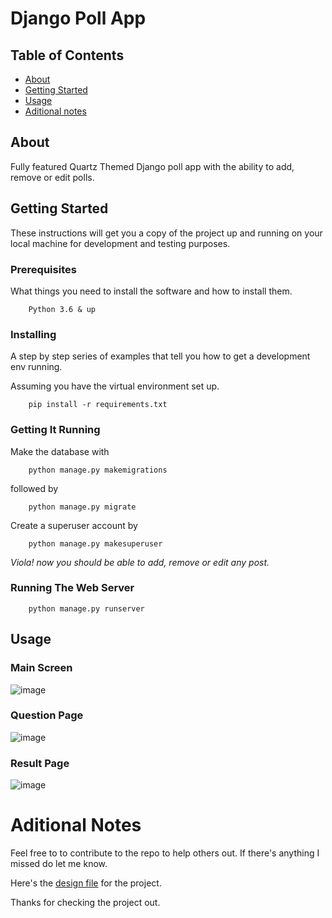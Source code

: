# Django Poll App

## Table of Contents

- [About](#about)
- [Getting Started](#getting_started)
- [Usage](#usage)
- [Aditional notes](#aditional_notes)

## About <a name = "about"></a>

Fully featured Quartz Themed Django poll app with the ability to add, remove or edit polls. 

## Getting Started <a name = "getting_started"></a>

These instructions will get you a copy of the project up and running on your local machine for development and testing purposes.
### Prerequisites

What things you need to install the software and how to install them.

```
    Python 3.6 & up
```
### Installing

A step by step series of examples that tell you how to get a development env running.

Assuming you have the virtual environment set up.

```
    pip install -r requirements.txt
```
### Getting It Running<a name = "Getting_It_Running"></a>

Make the database with 

```
    python manage.py makemigrations
```

followed by 

```
    python manage.py migrate
```


Create a superuser account by 

```
    python manage.py makesuperuser
```

*Viola! now you should be able to add, remove or edit any post.*

### Running The Web Server
```
    python manage.py runserver
```


## Usage <a name = "usage"></a>

### Main Screen

![image](https://user-images.githubusercontent.com/74228240/144742890-dc0a0485-db52-462a-bd72-75a43ab01d5a.png)

### Question Page 
![image](https://user-images.githubusercontent.com/74228240/144742912-960b8169-7844-4eca-95ee-d1848c1e7789.png)

### Result Page
![image](https://user-images.githubusercontent.com/74228240/144742968-c352386e-b596-4f8e-a27a-5c7396fb2cc8.png)

# Aditional Notes <a name = "aditional_notes"></a>
Feel free to to contribute to the repo to help others out. 
If there's anything I missed do let me know.

Here's the [design file](/Design/Poll-App.bsdesign) for the project.

Thanks for checking the project out.
